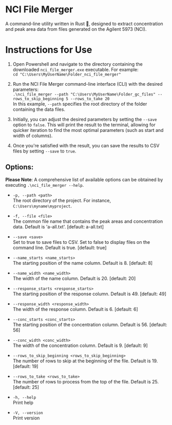 # NCI File Merger
A command-line utility written in Rust 🦀, designed to extract concentration and peak area data from files generated on the Agilent 5973 (NCI).

# Instructions for Use

1. Open Powershell and navigate to the directory containing the downloaded `nci_file_merger.exe` executable. For example:  
   `cd "C:\Users\MyUserName\Folder_nci_file_merger"`  

2. Run the NCI File Merger command-line interface (CLI) with the desired parameters:  
   `.\nci_file_merger --path "C:\Users\MyUserName\Folder_gc_files" --rows_to_skip_beginning 5 --rows_to_take 20`  
   In this example, `--path` specifies the root directory of the folder containing the data files.

3. Initially, you can adjust the desired parameters by setting the `--save` option to `false`. This will print the result to the terminal, allowing for quicker iteration to find the most optimal parameters (such as start and width of columns). 

4. Once you're satisfied with the result, you can save the results to CSV files by setting `--save` to `true`.

## Options:
**Please Note**: A comprehensive list of available options can be obtained by executing `.\nci_file_merger --help`.

- `-p, --path <path>`  
  The root directory of the project. For instance, `C:\Users\myname\myproject`.

- `-f, --file <file>`  
  The common file name that contains the peak areas and concentration data. Default is 'a-all.txt'. [default: a-all.txt]

- `--save <save>`  
  Set to true to save files to CSV. Set to false to display files on the command line. Default is true. [default: true]

- `--name_starts <name_starts>`  
  The starting position of the name column. Default is 8. [default: 8]

- `--name_width <name_width>`  
  The width of the name column. Default is 20. [default: 20]

- `--response_starts <response_starts>`  
  The starting position of the response column. Default is 49. [default: 49]

- `--response_width <response_width>`  
  The width of the response column. Default is 6. [default: 6]

- `--conc_starts <conc_starts>`  
  The starting position of the concentration column. Default is 56. [default: 56]

- `--conc_width <conc_width>`  
  The width of the concentration column. Default is 9. [default: 9]

- `--rows_to_skip_beginning <rows_to_skip_beginning>`  
  The number of rows to skip at the beginning of the file. Default is 19. [default: 19]

- `--rows_to_take <rows_to_take>`  
  The number of rows to process from the top of the file. Default is 25. [default: 25]

- `-h, --help`  
  Print help

- `-V, --version`  
  Print version


